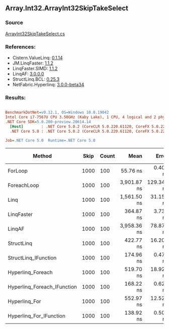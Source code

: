 ﻿## Array.Int32.ArrayInt32SkipTakeSelect

### Source
[ArrayInt32SkipTakeSelect.cs](../LinqBenchmarks/Array/Int32/ArrayInt32SkipTakeSelect.cs)

### References:
- Cistern.ValueLinq: [0.1.14](https://www.nuget.org/packages/Cistern.ValueLinq/0.1.14)
- JM.LinqFaster: [1.1.2](https://www.nuget.org/packages/JM.LinqFaster/1.1.2)
- LinqFaster.SIMD: [1.1.2](https://www.nuget.org/packages/LinqFaster.SIMD/1.0.3)
- LinqAF: [3.0.0.0](https://www.nuget.org/packages/LinqAF/3.0.0.0)
- StructLinq.BCL: [0.25.3](https://www.nuget.org/packages/StructLinq.BCL/0.25.3)
- NetFabric.Hyperlinq: [3.0.0-beta34](https://www.nuget.org/packages/NetFabric.Hyperlinq/3.0.0-beta34)

### Results:
``` ini

BenchmarkDotNet=v0.12.1, OS=Windows 10.0.19042
Intel Core i7-7567U CPU 3.50GHz (Kaby Lake), 1 CPU, 4 logical and 2 physical cores
.NET Core SDK=5.0.200-preview.20614.14
  [Host]        : .NET Core 5.0.2 (CoreCLR 5.0.220.61120, CoreFX 5.0.220.61120), X64 RyuJIT
  .NET Core 5.0 : .NET Core 5.0.2 (CoreCLR 5.0.220.61120, CoreFX 5.0.220.61120), X64 RyuJIT

Job=.NET Core 5.0  Runtime=.NET Core 5.0  

```
|                      Method | Skip | Count |        Mean |      Error |     StdDev |      Median | Ratio | RatioSD |  Gen 0 | Gen 1 | Gen 2 | Allocated |
|---------------------------- |----- |------ |------------:|-----------:|-----------:|------------:|------:|--------:|-------:|------:|------:|----------:|
|                     ForLoop | 1000 |   100 |    55.76 ns |   0.405 ns |   0.338 ns |    55.78 ns |  1.00 |    0.00 |      - |     - |     - |         - |
|                 ForeachLoop | 1000 |   100 | 3,901.87 ns | 129.340 ns | 377.291 ns | 3,898.35 ns | 70.35 |    5.96 | 0.0153 |     - |     - |      32 B |
|                        Linq | 1000 |   100 | 1,561.50 ns |  31.152 ns |  90.378 ns | 1,558.19 ns | 27.94 |    1.24 | 0.0725 |     - |     - |     152 B |
|                  LinqFaster | 1000 |   100 |   364.87 ns |   3.735 ns |   3.119 ns |   365.10 ns |  6.54 |    0.07 | 0.6080 |     - |     - |    1272 B |
|                      LinqAF | 1000 |   100 | 3,958.36 ns |  78.876 ns | 202.190 ns | 3,962.93 ns | 69.89 |    3.63 |      - |     - |     - |         - |
|                  StructLinq | 1000 |   100 |   422.77 ns |  16.204 ns |  47.524 ns |   438.04 ns |  6.78 |    0.55 | 0.0458 |     - |     - |      96 B |
|        StructLinq_IFunction | 1000 |   100 |   174.96 ns |   0.474 ns |   0.420 ns |   174.81 ns |  3.14 |    0.02 |      - |     - |     - |         - |
|           Hyperlinq_Foreach | 1000 |   100 |   519.70 ns |  18.921 ns |  55.790 ns |   517.92 ns |  9.26 |    1.23 |      - |     - |     - |         - |
| Hyperlinq_Foreach_IFunction | 1000 |   100 |   168.22 ns |   0.621 ns |   0.485 ns |   168.33 ns |  3.02 |    0.02 |      - |     - |     - |         - |
|               Hyperlinq_For | 1000 |   100 |   552.97 ns |  12.521 ns |  36.721 ns |   555.76 ns | 10.02 |    0.91 |      - |     - |     - |         - |
|     Hyperlinq_For_IFunction | 1000 |   100 |   138.92 ns |   0.507 ns |   0.475 ns |   138.83 ns |  2.49 |    0.02 |      - |     - |     - |         - |
